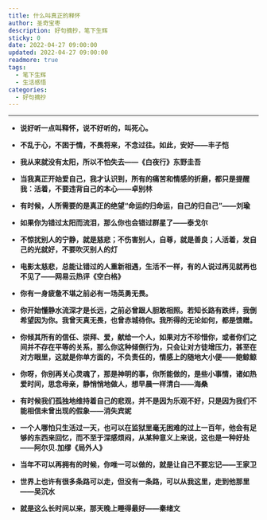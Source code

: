 ```yaml
---
title: 什么叫真正的释怀
author: 圣奇宝枣
description: 好句摘抄，笔下生辉
sticky: 0
date: 2022-04-27 09:00:00
updated: 2022-04-27 09:00:00
readmore: true
tags:
  - 笔下生辉
  - 生活感悟
categories:
  - 好句摘抄
---
```


---

- **说好听一点叫释怀，说不好听的，叫死心。**

- **不乱于心，不困于情，不畏将来，不念过往。如此，安好——丰子恺**

- **我从来就没有太阳，所以不怕失去——《白夜行》东野圭吾**

- **当我真正开始爱自己，我才认识到，所有的痛苦和情感的折磨，都只是提醒我：活着，不要违背自己的本心——卓别林**

<!-- more -->

- **有时候，人所需要的是真正的绝望“命运的归命运，自己的归自己”——刘瑜**

- **如果你为错过太阳而流泪，那么你也会错过群星了——泰戈尔**

- **不惊扰别人的宁静，就是慈悲；不伤害别人，自尊，就是善良；人活着，发自己的光就好，不要吹灭别人的灯**

- **电影太慈悲，总能让错过的人重新相遇，生活不一样，有的人说过再见就再也不见了——网易云热评《空白格》**

- **你有一身疲惫不堪之前必有一场英勇无畏。**

- **你开始懂静水流深才是长远，之前必曾跟人胆敢相照。若知长路有跌绊，我倒希望因为你。我曾天真无畏，也曾赤城待你。我所得的无论如何，都是馈赠。**

- **你倾其所有的信任、崇拜、爱，献给一个人，如果对方不珍惜你，或者你们之间并不存在平等的关系，那么你这种倾倒行为，只会让对方徒增压力，甚至在对方眼里，这就是你单方面的，不负责任的，情感上的随地大小便——鲍鲸鲸**

- **你呀，你别再关心灵魂了，那是神明的事，你所能做的，是些小事情，诸如热爱时间，思念母亲，静悄悄地做人，想早晨一样清白——海桑**

- **有时候我们孤独地维持着自己的悲观，并不是因为乐观不好，只是因为我们不能相信未曾出现的假象——消失宾妮**

- **一个人哪怕只生活过一天，也可以在监狱里毫无困难的过上一百年，他会有足够的东西来回忆，而不至于深感烦闷，从某种意义上来说，这也是一种好处——阿尔贝.加缪《局外人》**

- **当年不可以再拥有的时候，你唯一可以做的，就是让自己不要忘记——王家卫**

- **世界上也许有很多条路可以走，但没有一条路，可以从我这里，走到他那里——吴沉水**

- **就是这么长时间以来，那天晚上睡得最好——秦绪文**
